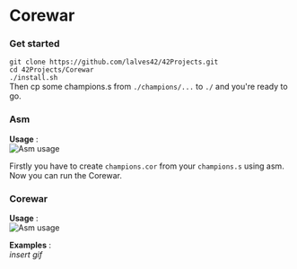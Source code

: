 <h1>Corewar</h1>

### Get started

`git clone https://github.com/lalves42/42Projects.git`  
`cd 42Projects/Corewar`  
`./install.sh`  
Then cp some champions.s from `./champions/...` to `./` and you're ready to go.  

### Asm
**Usage** :  
![Asm usage](https://img4.hostingpics.net/pics/749826asmusage.png)

Firstly you have to create `champions.cor` from your `champions.s` using asm.  
Now you can run the Corewar.

### Corewar
**Usage** :  
![Asm usage](https://img4.hostingpics.net/pics/777227corewarusage.png)

**Examples** :  
*insert gif*